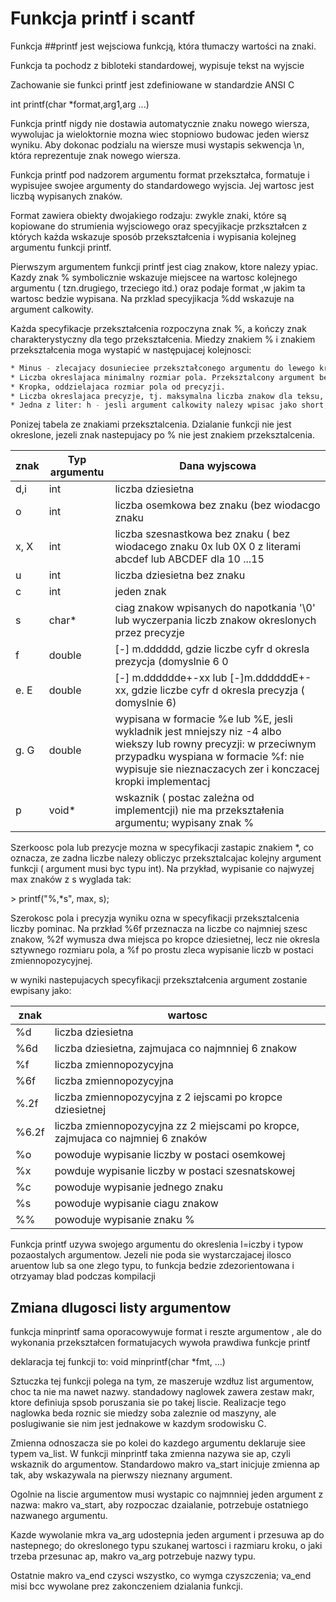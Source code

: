# Funkcja printf i scantf
<p></p>
<p></p>
<p>Funkcja ##printf jest wejsciowa funkcją, która  tłumaczy wartości na znaki. </p>
<p> Funkcja ta pochodz z bibloteki standardowej, wypisuje tekst na wyjscie</p>
<p> Zachowanie sie funkci printf jest zdefiniowane w standardzie ANSI C </p>
<p> int printf(char *format,arg1,arg ...)</p>
<p> Funkcja printf nigdy nie dostawia automatycznie znaku nowego wiersza, wywolujac ja wieloktornie mozna wiec stopniowo budowac jeden wiersz wyniku. Aby dokonac podzialu na wiersze musi wystapis sekwencja \n, która reprezentuje znak nowego wiersza.
<p> Funkcja printf pod nadzorem argumentu format przekształca, formatuje i wypisujee swojee argumenty do standardowego wyjscia. Jej wartosc jest liczbą wypisanych znaków.</p>
<p> Format zawiera obiekty dwojakiego rodzaju: zwykle znaki, które są kopiowane do strumienia wyjsciowego oraz specyjikacje przkształcen z których każda wskazuje sposób przekształcenia i wypisania kolejneg argumentu funkcji printf.</p>
<p> Pierwszym argumentem funkcji printf jest ciag znakow, ktore nalezy ypiac. Kazdy znak % symbolicznie wskazuje miejscee na wartosc kolejnego argumentu ( tzn.drugiego, trzeciego itd.) oraz podaje format ,w jakim ta wartosc bedzie wypisana. Na przklad specyjikacja %dd wskazuje na argument calkowity.</p>
<p> Każda specyfikacje przekształcenia rozpoczyna znak %, a kończy znak charakterystyczny dla tego przekształcenia. Miedzy znakiem % i znakiem przekształcenia moga wystapić w następujacej kolejnosci:</p>

```sh
* Minus - zlecajacy dosunieciee przekształconego argumentu do lewego kranca jego pola.
* Liczba okreslajaca minimalny rozmiar pola. Przeksztalcony argument bedzie wpisany do pola o co najmniej takim rozmiarze. Jesli trzeba, pole zostanie uzupelnione do pelnego rozmiaru zz lewej strony ( lub zz prawej, jesli zadano dosuniecia w lewo).
* Kropka, oddzielajaca rozmiar pola od precyzji.
* Liczba okreslajaca precyzje, tj. maksymalna liczba znakow dla teksu, liczbe cyfr, dla wartosci calkowitej.
* Jedna z liter: h - jesli argument calkowity nalezy wpisac jako short, lub "l"( litera el) -jesli jako long.

```

<p>Ponizej tabela ze znakiami przeksztalcenia. Dzialanie funkcji nie jest okreslone, jezeli znak nastepujacy po % nie jest znakiem przeksztalcenia.</p>

| znak | Typ argumentu | Dana wyjscowa |
| ---- | ------------- | ------------- |
| d,i  |   int         | liczba dziesietna |
| o    |   int         | liczba osemkowa bez znaku (bez wiodacgo znaku |
| x, X |   int         | liczba szesnastkowa bez znaku ( bez wiodacego znaku 0x lub 0X 0 z literami abcdef lub ABCDEF dla 10 ...15 |
| u    |   int         | liczba dziesietna bez znaku |
| c    |   int         | jeden znak |
| s    |   char*       | ciag znakow wpisanych do napotkania '\0' lub wyczerpania liczb znakow okreslonych przez precyzje |
| f    |   double      | [-] m.dddddd, gdzie liczbe cyfr d okresla prezycja (domyslnie 6 0 |
| e. E |   double      | [-] m.dddddde+-xx lub [-]m.ddddddE+-xx, gdzie liczbe cyfr d okresla precyzja ( domyslnie 6) |
| g. G |   double      | wypisana w formacie %e lub %E, jesli wykladnik jest mniejszy niz -4 albo wiekszy lub rowny precyzji: w przeciwnym przypadku wyspiana w formacie %f: nie wypisuje sie nieznaczacych zer i konczacej kropki implementacj |
| p    |   void*       | wskaznik ( postac zależna od implementcji) nie ma przekształenia argumentu; wypisany znak % |
<p></p>
<p></p>
<p> Szerkoosc pola lub prezycje mozna w specyfikacji zastapic znakiem *, co oznacza, ze zadna liczbe nalezy obliczyc przeksztalcajac kolejny argument funkcji ( argument musi byc typu int). Na przykład, wypisanie co najwyzej max znaków z s wyglada tak:</p>
> printf("%,*s", max, s);

<p> Szerokosc pola i precyzja wyniku ozna w specyfikacji przeksztalcenia liczby pominac. Na przkład %6f przeznacza na liczbe co najmniej szesc znakow, %2f wymusza dwa miejsca po kropce dziesietnej, lecz nie okresla sztywnego rozmiaru pola, a %f po prostu zleca wypisanie liczb w postaci zmiennopozycyjnej. </p>
<p> w wyniki nastepujacych specyfikacji przekształcenia argument zostanie ewpisany jako:</p>

| znak | wartosc |
| ---| ----------------- |
| %d | liczba dziesietna |
| %6d | liczba dziesietna, zajmujaca co najmnniej 6 znakow |
| %f | liczba zmiennopozycyjna |
| %6f | liczba zmiennopozycyjna |
| %.2f | liczba zmiennopozycyjna z 2 iejscami po kropce dziesietnej |
| %6.2f | liczba zmiennopozycyjna zz 2 miejscami po kropce, zajmujaca co najmniej 6 znaków |
| %o | powoduje wypisanie liczby w postaci osemkowej |
| %x | powduje wypisanie  liczby w postaci szesnatskowej |
| %c | powoduje wypisanie jednego znaku | 
| %s | powoduje wypisanie ciagu znakow |
| %% | powoduje wypisanie znaku % |

<p>Funkcja printf uzywa swojego argumentu do okreslenia l=iczby i typow pozaostalych argumentow. Jezeli nie poda sie wystarczajacej ilosco aruentow lub sa one zlego typu, to funkcja bedzie zdezorientowana i otrzyamay blad podczas kompilacji</p>
<p></p>

 ## Zmiana dlugosci listy argumentow 

<p> funkcja minprintf  sama oporacowywuje format i reszte argumentow , ale do wykonania przekształcen formatujacych wywoła prawdiwa funkcje printf </p>
<p> deklaracja tej funkcji to:  void minprintf(char *fmt, ...) </p>
<p> Sztuczka tej funkcji polega na tym, ze maszeruje wzdłuz list argumentow, choc ta nie ma nawet nazwy. standadowy naglowek <stdarg.h> zawera zestaw makr, ktore definiuja spsob poruszania sie po takej liscie. Realizacje tego naglowka beda roznic sie miedzy soba zaleznie od maszyny, ale poslugiwanie sie nim jest jednakowe w kazdym srodowisku C.</p>
<p></p>
<p> Zmienna odnoszacza sie po kolei do kazdego argumentu deklaruje siee typem va_list. W funkcji minprintf taka zmienna nazywa sie ap, czyli wskaznik do argumentow. Standardowo makro va_start inicjuje zmienna ap tak, aby wskazywala na pierwszy nieznany argument.</p>
<p> Ogolnie na liscie argumentow musi wystapic co najmnniej jeden argument z nazwa: makro va_start, aby rozpoczac dzaialanie, potrzebuje ostatniego nazwanego argumentu.</p>
<p> Kazde wywolanie mkra va_arg udostepnia jeden argument i przesuwa ap do nastepnego; do okreslonego typu szukanej wartosci i razmiaru kroku, o jaki trzeba przesunac ap, makro va_arg potrzebuje nazwy typu.</p>
<p> Ostatnie makro va_end czysci wszystko, co wymga czyszczenia; va_end misi bcc wywolane prez zakonczeniem dzialania funkcji.</p>

